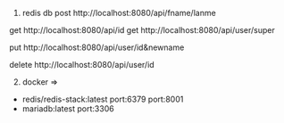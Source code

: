 1. redis db
post http://localhost:8080/api/fname/lanme

get http://localhost:8080/api/id
get http://localhost:8080/api/user/super

put http://localhost:8080/api/user/id&newname

delete http://localhost:8080/api/user/id

2. docker => 
- redis/redis-stack:latest
port:6379
port:8001
- mariadb:latest
port:3306